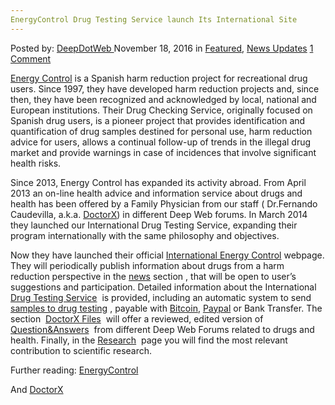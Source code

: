 ```yaml
---
EnergyControl Drug Testing Service launch Its International Site
---
```

<article class="post-listing post-16495 post type-post status-publish format-standard has-post-thumbnail hentry  tag-energycontrol tag-international tag-launch tag-site tag-testing">
    <div class="post-inner">
        <span>Posted by: <a href="https://www.deepdotweb.com/author/admin/" title="">DeepDotWeb </a></span>
    <span>November 18, 2016</span>
    <span>in <a href="https://www.deepdotweb.com/category/deepdot-news/" rel="category tag">Featured</a>, <a href="https://www.deepdotweb.com/category/news-updates/" rel="category tag">News Updates</a></span>
    <span><a href="https://www.deepdotweb.com/2016/11/18/energycontrol-drug-testing-service-launch-international-site/#comments">1 Comment</a></span>
    </p>
    <div class="clear"></div>
    <div class="entry">
    <p><a href="http://www.energycontrol.org" target="_blank" data-saferedirecturl="https://www.google.com/url?hl=en-GB&amp;q=http://www.energycontrol.org&amp;source=gmail&amp;ust=1479542122049000&amp;usg=AFQjCNHpQZal9a8317aWzzYpjG0wY34F7g">Energy Control</a> is a Spanish harm reduction project for recreational drug users. Since 1997, they have developed harm reduction projects and, since then, they have been recognized and acknowledged by local, national and European institutions. Their Drug Checking Service, originally focused on Spanish drug users, is a pioneer project that provides identification and quantification of drug samples destined for personal use, harm reduction advice for users, allows a continual follow-up of trends in the illegal drug market and provide warnings in case of incidences that involve significant health risks.</p>
    <p>Since 2013, Energy Control has expanded its activity abroad. From April 2013 an on-line health advice and information service about drugs and health has been offered by a Family Physician from our staff ( Dr.Fernando Caudevilla, a.k.a. <a href="https://www.deepdotweb.com/tag/DoctorX/">DoctorX</a>) in different Deep Web forums. In March 2014 they launched our International Drug Testing Service, expanding their program internationally with the same philosophy and objectives.</p>
    <p>Now they have launched their official <a href="http://energycontrol-international.org" target="_blank" data-saferedirecturl="https://www.google.com/url?hl=en-GB&amp;q=http://energycontrol-international.org&amp;source=gmail&amp;ust=1479542122049000&amp;usg=AFQjCNERvapro4aXZrJIX6qFIWIcGlzqtw">International Energy Control</a> webpage. They will periodically publish information about drugs from a harm reduction perspective in the <a href="http://energycontrol-international.org/news/" target="_blank" data-saferedirecturl="https://www.google.com/url?hl=en-GB&amp;q=http://energycontrol-international.org/news/&amp;source=gmail&amp;ust=1479542122049000&amp;usg=AFQjCNFr5FGxozx5_nySC75fvlfONO6UXQ">news</a> section , that will be open to user’s suggestions and participation. Detailed information about the International <a href="http://energycontrol-international.org/drug-testing-service/" target="_blank" data-saferedirecturl="https://www.google.com/url?hl=en-GB&amp;q=http://energycontrol-international.org/drug-testing-service/&amp;source=gmail&amp;ust=1479542122049000&amp;usg=AFQjCNHHKYwDaaWQaS6XRBLsGNVcSHHoQQ">Drug Testing Service</a>  is provided, including an automatic system to send <a href="http://energycontrol-international.org/drug-testing-service/submitting-a-sample/" target="_blank" data-saferedirecturl="https://www.google.com/url?hl=en-GB&amp;q=http://energycontrol-international.org/drug-testing-service/submitting-a-sample/&amp;source=gmail&amp;ust=1479542122049000&amp;usg=AFQjCNGvF56FUOCGqX1kUGX3X3B63jrh6A">samples to drug testing</a> , payable with <a href="https://www.deepdotweb.com/tag/bitcoin/">Bitcoin</a>, <a href="https://www.deepdotweb.com/buy-bitcoins-with-paypal-credit-cards/">Paypal</a> or Bank Transfer. The section  <a href="http://energycontrol-international.org/doctor-x-files-page/" target="_blank" data-saferedirecturl="https://www.google.com/url?hl=en-GB&amp;q=http://energycontrol-international.org/doctor-x-files-page/&amp;source=gmail&amp;ust=1479542122049000&amp;usg=AFQjCNGmM6iN47uTjW7bUUGSP8xAQv09Bw">DoctorX Files</a>  will offer a reviewed, edited version of <a href="http://energycontrol-international.org/questions-and-answers/" target="_blank" data-saferedirecturl="https://www.google.com/url?hl=en-GB&amp;q=http://energycontrol-international.org/questions-and-answers/&amp;source=gmail&amp;ust=1479542122049000&amp;usg=AFQjCNGc7atV8V9OqNyP0ie_NmyMrNc9uA">Question&amp;Answers</a>  from different Deep Web Forums related to drugs and health. Finally, in the <a href="http://energycontrol-international.org/research/" target="_blank" data-saferedirecturl="https://www.google.com/url?hl=en-GB&amp;q=http://energycontrol-international.org/research/&amp;source=gmail&amp;ust=1479542122050000&amp;usg=AFQjCNHEH-Cc4QoFB9H1NE0cReCHramZCQ">Research</a>  page you will find the most relevant contribution to scientific research.</p>
    <p>Further reading: <a href="https://www.deepdotweb.com/tag/energy/">EnergyControl</a></p>
    <p>And <a href="https://www.deepdotweb.com/tag/doctorx/">DoctorX</a></p>
    </div>
    <span style="display:none"> <a href="https://www.deepdotweb.com/tag/energycontrol/" rel="tag">energycontrol</a> <a href="https://www.deepdotweb.com/tag/international/" rel="tag">international</a> <a href="https://www.deepdotweb.com/tag/launch/" rel="tag">launch</a> <a href="https://www.deepdotweb.com/tag/service/" rel="tag">service</a> <a href="https://www.deepdotweb.com/tag/site/" rel="tag">site</a> <a href="https://www.deepdotweb.com/tag/testing/" rel="tag">testing</a></span> <span style="display:none" class="updated">2016-11-18</span>
    <div style="display:none" class="vcard author" itemprop="author" itemscope itemtype="http://schema.org/Person"><strong class="fn" itemprop="name">
    </div>
</article>

